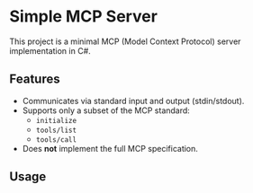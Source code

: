 # Simple MCP Server

This project is a minimal MCP (Model Context Protocol) server implementation in C#.

## Features
- Communicates via standard input and output (stdin/stdout).
- Supports only a subset of the MCP standard:
  - `initialize`
  - `tools/list`
  - `tools/call`
- Does **not** implement the full MCP specification.

## Usage



